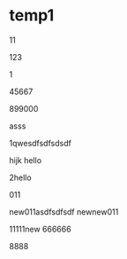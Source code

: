 # temp1
11

123

1

45667

899000

asss

1qwesdfsdfsdsdf

hijk
hello

2hello

011

new011asdfsdfsdf
newnew011

11111new
666666

8888
